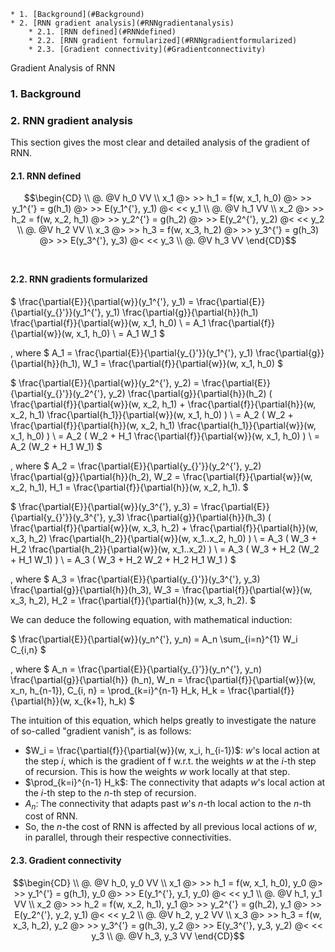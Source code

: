 <!-- vscode-markdown-toc -->
	* 1. [Background](#Background)
	* 2. [RNN gradient analysis](#RNNgradientanalysis)
		* 2.1. [RNN defined](#RNNdefined)
		* 2.2. [RNN gradient formularized](#RNNgradientformularized)
		* 2.3. [Gradient connectivity](#Gradientconnectivity)

<!-- vscode-markdown-toc-config
	numbering=true
	autoSave=true
	/vscode-markdown-toc-config -->
<!-- /vscode-markdown-toc -->
Gradient Analysis of RNN

###  1. <a name='Background'></a>Background 

###  2. <a name='RNNgradientanalysis'></a>RNN gradient analysis

This section gives the most clear and detailed analysis of the gradient of RNN.

####  2.1. <a name='RNNdefined'></a>RNN defined

$$\begin{CD} 
\\ @. @V h_0 VV
\\ x_1 @> >> h_1 = f(w, x_1, h_0) @> >> y_1^{'} = g(h_1) @> >> E(y_1^{'}, y_1) @< << y_1 
\\ @. @V h_1 VV 
\\ x_2 @> >> h_2 = f(w, x_2, h_1) @> >> y_2^{'} = g(h_2) @> >> E(y_2^{'}, y_2) @< << y_2 
\\ @. @V h_2 VV
\\ x_3 @> >> h_3 = f(w, x_3, h_2) @> >> y_3^{'} = g(h_3) @> >> E(y_3^{'}, y_3) @< << y_3 
\\ @. @V h_3 VV
\end{CD}$$
<br>

####  2.2. <a name='RNNgradientformularized'></a>RNN gradients formularized

$
\frac{\partial{E}}{\partial{w}}(y_1^{'}, y_1) = 
\frac{\partial{E}}{\partial{y_{}'}}(y_1^{'}, y_1) \frac{\partial{g}}{\partial{h}}(h_1) \frac{\partial{f}}{\partial{w}}(w, x_1, h_0) \\ 
= A_1 \frac{\partial{f}}{\partial{w}}(w, x_1, h_0) \\
= A_1 W_1
$

, where
$
A_1 = \frac{\partial{E}}{\partial{y_{}'}}(y_1^{'}, y_1) \frac{\partial{g}}{\partial{h}}(h_1),
W_1 = \frac{\partial{f}}{\partial{w}}(w, x_1, h_0) 
$
<br>

$
\frac{\partial{E}}{\partial{w}}(y_2^{'}, y_2) 
= \frac{\partial{E}}{\partial{y_{}'}}(y_2^{'}, y_2) \frac{\partial{g}}{\partial{h}}(h_2) ( \frac{\partial{f}}{\partial{w}}(w, x_2, h_1) + \frac{\partial{f}}{\partial{h}}(w, x_2, h_1) \frac{\partial{h_1}}{\partial{w}}(w, x_1, h_0) ) \\
= A_2 ( W_2 + \frac{\partial{f}}{\partial{h}}(w, x_2, h_1) \frac{\partial{h_1}}{\partial{w}}(w, x_1, h_0) ) \\
= A_2 ( W_2 + H_1 \frac{\partial{f}}{\partial{w}}(w, x_1, h_0) ) \\
= A_2 (W_2 + H_1 W_1) 
$

, where
$
A_2 = \frac{\partial{E}}{\partial{y_{}'}}(y_2^{'}, y_2) \frac{\partial{g}}{\partial{h}}(h_2), 
W_2 = \frac{\partial{f}}{\partial{w}}(w, x_2, h_1),
H_1 = \frac{\partial{f}}{\partial{h}}(w, x_2, h_1). 
$
<br>

$
\frac{\partial{E}}{\partial{w}}(y_3^{'}, y_3) 
= \frac{\partial{E}}{\partial{y_{}'}}(y_3^{'}, y_3) \frac{\partial{g}}{\partial{h}}(h_3) ( \frac{\partial{f}}{\partial{w}}(w, x_3, h_2) + \frac{\partial{f}}{\partial{h}}(w, x_3, h_2) \frac{\partial{h_2}}{\partial{w}}(w, x_1..x_2, h_0) ) \\
= A_3 ( W_3 + H_2 \frac{\partial{h_2}}{\partial{w}}(w, x_1..x_2) ) \\
= A_3 ( W_3 + H_2 (W_2 + H_1 W_1) ) \\
= A_3 ( W_3 + H_2 W_2 + H_2 H_1 W_1 ) 
$

, where 
$
A_3 = \frac{\partial{E}}{\partial{y_{}'}}(y_3^{'}, y_3) \frac{\partial{g}}{\partial{h}}(h_3),
W_3 = \frac{\partial{f}}{\partial{w}}(w, x_3, h_2),
H_2 = \frac{\partial{f}}{\partial{h}}(w, x_3, h_2). 
$
<br>

We can deduce the following equation, with mathematical induction:

$
\frac{\partial{E}}{\partial{w}}(y_n^{'}, y_n) 
= A_n \sum_{i=n}^{1} W_i C_{i,n}
$

, where
$
A_n = \frac{\partial{E}}{\partial{y_{}'}}(y_n^{'}, y_n) \frac{\partial{g}}{\partial{h}} (h_n), 
W_n = \frac{\partial{f}}{\partial{w}}(w, x_n, h_{n-1}), 
C_{i, n} = \prod_{k=i}^{n-1} H_k,
H_k = \frac{\partial{f}}{\partial{h}}(w, x_{k+1}, h_k)
$
<br>

The intuition of this equation, which helps greatly to investigate the nature of so-called "gradient vanish", is as follows:
- $W_i = \frac{\partial{f}}{\partial{w}}(w, x_i, h_{i-1})$: $w$'s local action at the step $i$, which is the gradient of f w.r.t. the weights $w$ at the $i$-th step of recursion. This is how the weights $w$ work locally at that step.
- $\prod_{k=i}^{n-1} H_k$: The connectivity that adapts $w$'s local action at the $i$-th step to the $n$-th step of recursion.
- $A_n$: The connectivity that adapts past $w$'s $n$-th local action to the $n$-th cost of RNN.
- So, the $n$-the cost of RNN is affected by all previous local actions of $w$, in parallel, through their respective connectivities.


####  2.3. <a name='Gradientconnectivity'></a>Gradient connectivity


$$\begin{CD} 
\\ @. @V h_0, y_0 VV
\\ x_1 @> >> h_1 = f(w, x_1, h_0), y_0 @> >> y_1^{'} = g(h_1), y_0 @> >> E(y_1^{'}, y_1, y_0) @< << y_1 
\\ @. @V h_1, y_1 VV 
\\ x_2 @> >> h_2 = f(w, x_2, h_1), y_1 @> >> y_2^{'} = g(h_2), y_1 @> >> E(y_2^{'}, y_2, y_1) @< << y_2 
\\ @. @V h_2, y_2 VV
\\ x_3 @> >> h_3 = f(w, x_3, h_2), y_2 @> >> y_3^{'} = g(h_3), y_2 @> >> E(y_3^{'}, y_3, y_2) @< << y_3 
\\ @. @V h_3, y_3 VV
\end{CD}$$
<br>
